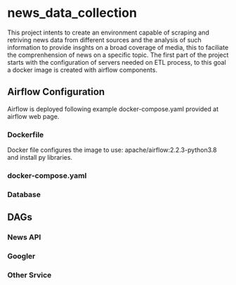 # news_data_collection

This project intents to create an environment capable of scraping and retriving news data from different sources and the analysis of such information to provide insghts on a broad coverage of media, this to faciliate the comprenhension of news on a specific topic. The first part of the project starts with the configuration of servers needed on ETL process, to this goal a docker image is created with airflow components. 

## Airflow Configuration
Airflow is deployed following example docker-compose.yaml provided at airflow web page. 

### Dockerfile

Docker file configures the image to use: apache/airflow:2.2.3-python3.8 and install py libraries.  

### docker-compose.yaml
### Database

## DAGs

### News API

### Googler

### Other Srvice
